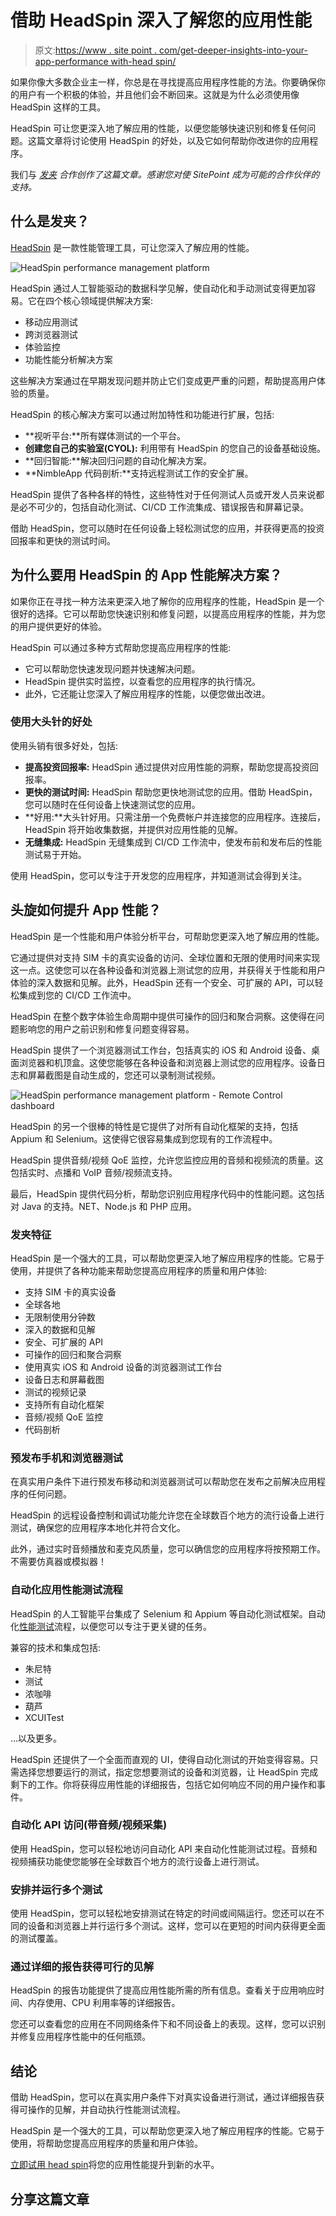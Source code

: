 # 借助 HeadSpin 深入了解您的应用性能

> 原文:[https://www . site point . com/get-deeper-insights-into-your-app-performance with-head spin/](https://www.sitepoint.com/get-deeper-insights-into-your-app-performance-with-headspin/)

如果你像大多数企业主一样，你总是在寻找提高应用程序性能的方法。你要确保你的用户有一个积极的体验，并且他们会不断回来。这就是为什么必须使用像 HeadSpin 这样的工具。

HeadSpin 可让您更深入地了解应用的性能，以便您能够快速识别和修复任何问题。这篇文章将讨论使用 HeadSpin 的好处，以及它如何帮助你改进你的应用程序。

我们与 [*发夹*](https://www.headspin.io/?ref=sitepoint) *合作创作了这篇文章。感谢您对使 SitePoint 成为可能的合作伙伴的支持。*

## 什么是发夹？

[HeadSpin](https://www.headspin.io/?ref=sitepoint) 是一款性能管理工具，可让您深入了解应用的性能。

![HeadSpin performance management platform](../Images/d30acdece4b223c02a1f51c27c3512ad.png)

HeadSpin 通过人工智能驱动的数据科学见解，使自动化和手动测试变得更加容易。它在四个核心领域提供解决方案:

*   移动应用测试
*   跨浏览器测试
*   体验监控
*   功能性能分析解决方案

这些解决方案通过在早期发现问题并防止它们变成更严重的问题，帮助提高用户体验的质量。

HeadSpin 的核心解决方案可以通过附加特性和功能进行扩展，包括:

*   **视听平台:**所有媒体测试的一个平台。
*   **创建您自己的实验室(CYOL):** 利用带有 HeadSpin 的您自己的设备基础设施。
*   **回归智能:**解决回归问题的自动化解决方案。
*   **NimbleApp 代码剖析:**支持远程测试工作的安全扩展。

HeadSpin 提供了各种各样的特性，这些特性对于任何测试人员或开发人员来说都是必不可少的，包括自动化测试、CI/CD 工作流集成、错误报告和屏幕记录。

借助 HeadSpin，您可以随时在任何设备上轻松测试您的应用，并获得更高的投资回报率和更快的测试时间。

## **为什么要用 HeadSpin 的 App 性能解决方案？**

如果你正在寻找一种方法来更深入地了解你的应用程序的性能，HeadSpin 是一个很好的选择。它可以帮助您快速识别和修复问题，以提高应用程序的性能，并为您的用户提供更好的体验。

HeadSpin 可以通过多种方式帮助您提高应用程序的性能:

*   它可以帮助您快速发现问题并快速解决问题。
*   HeadSpin 提供实时监控，以查看您的应用程序的执行情况。
*   此外，它还能让您深入了解应用程序的性能，以便您做出改进。

### **使用大头针的好处**

使用头销有很多好处，包括:

*   **提高投资回报率:** HeadSpin 通过提供对应用性能的洞察，帮助您提高投资回报率。
*   **更快的测试时间:** HeadSpin 帮助您更快地测试您的应用。借助 HeadSpin，您可以随时在任何设备上快速测试您的应用。
*   **好用:**大头针好用。只需注册一个免费帐户并连接您的应用程序。连接后，HeadSpin 将开始收集数据，并提供对应用性能的见解。
*   **无缝集成:** HeadSpin 无缝集成到 CI/CD 工作流中，使发布前和发布后的性能测试易于开始。

使用 HeadSpin，您可以专注于开发您的应用程序，并知道测试会得到关注。

## **头旋如何提升 App 性能？**

HeadSpin 是一个性能和用户体验分析平台，可帮助您更深入地了解应用的性能。

它通过提供对支持 SIM 卡的真实设备的访问、全球位置和无限的使用时间来实现这一点。这使您可以在各种设备和浏览器上测试您的应用，并获得关于性能和用户体验的深入数据和见解。此外，HeadSpin 还有一个安全、可扩展的 API，可以轻松集成到您的 CI/CD 工作流中。

HeadSpin 在整个数字体验生命周期中提供可操作的回归和聚合洞察。这使得在问题影响您的用户之前识别和修复问题变得容易。

HeadSpin 提供了一个浏览器测试工作台，包括真实的 iOS 和 Android 设备、桌面浏览器和机顶盒。这使您能够在各种设备和浏览器上测试您的应用程序。设备日志和屏幕截图是自动生成的，您还可以录制测试视频。

![HeadSpin performance management platform - Remote Control dashboard](../Images/c91e7216c6c2ed92488c04c347995437.png)

HeadSpin 的另一个很棒的特性是它提供了对所有自动化框架的支持，包括 Appium 和 Selenium。这使得它很容易集成到您现有的工作流程中。

HeadSpin 提供音频/视频 QoE 监控，允许您监控应用的音频和视频流的质量。这包括实时、点播和 VoIP 音频/视频流支持。

最后，HeadSpin 提供代码分析，帮助您识别应用程序代码中的性能问题。这包括对 Java 的支持。NET、Node.js 和 PHP 应用。

### **发夹特征**

HeadSpin 是一个强大的工具，可以帮助您更深入地了解应用程序的性能。它易于使用，并提供了各种功能来帮助您提高应用程序的质量和用户体验:

*   支持 SIM 卡的真实设备
*   全球各地
*   无限制使用分钟数
*   深入的数据和见解
*   安全、可扩展的 API
*   可操作的回归和聚合洞察
*   使用真实 iOS 和 Android 设备的浏览器测试工作台
*   设备日志和屏幕截图
*   测试的视频记录
*   支持所有自动化框架
*   音频/视频 QoE 监控
*   代码剖析

### **预发布手机和浏览器测试**

在真实用户条件下进行预发布移动和浏览器测试可以帮助您在发布之前解决应用程序的任何问题。

HeadSpin 的远程设备控制和调试功能允许您在全球数百个地方的流行设备上进行测试，确保您的应用程序本地化并符合文化。

此外，通过实时音频播放和麦克风质量，您可以确信您的应用程序将按预期工作。不需要仿真器或模拟器！

### **自动化应用性能测试流程**

HeadSpin 的人工智能平台集成了 Selenium 和 Appium 等自动化测试框架。自动化[性能测试](https://www.headspin.io/solutions/performance-optimization)流程，以便您可以专注于更关键的任务。

兼容的技术和集成包括:

*   朱尼特
*   测试
*   浓咖啡
*   葫芦
*   XCUITest

…以及更多。

HeadSpin 还提供了一个全面而直观的 UI，使得自动化测试的开始变得容易。只需选择您想要运行的测试，指定您想要测试的设备和浏览器，让 HeadSpin 完成剩下的工作。你将获得应用性能的详细报告，包括它如何响应不同的用户操作和事件。

### **自动化 API 访问(带音频/视频采集)**

使用 HeadSpin，您可以轻松地访问自动化 API 来自动化性能测试过程。音频和视频捕获功能使您能够在全球数百个地方的流行设备上进行测试。

### **安排并运行多个测试**

使用 HeadSpin，您可以轻松地安排测试在特定的时间或间隔运行。您还可以在不同的设备和浏览器上并行运行多个测试。这样，您可以在更短的时间内获得更全面的测试覆盖。

### **通过详细的报告获得可行的见解**

HeadSpin 的报告功能提供了提高应用性能所需的所有信息。查看关于应用响应时间、内存使用、CPU 利用率等的详细报告。

您还可以查看您的应用在不同网络条件下和不同设备上的表现。这样，您可以识别并修复应用程序性能中的任何瓶颈。

## **结论**

借助 HeadSpin，您可以在真实用户条件下对真实设备进行测试，通过详细报告获得可操作的见解，并自动执行性能测试流程。

HeadSpin 是一个强大的工具，可以帮助您更深入地了解应用程序的性能。它易于使用，将帮助您提高应用程序的质量和用户体验。

[立即试用 head spin](https://www.headspin.io/?ref=sitepoint)将您的应用性能提升到新的水平。

## 分享这篇文章